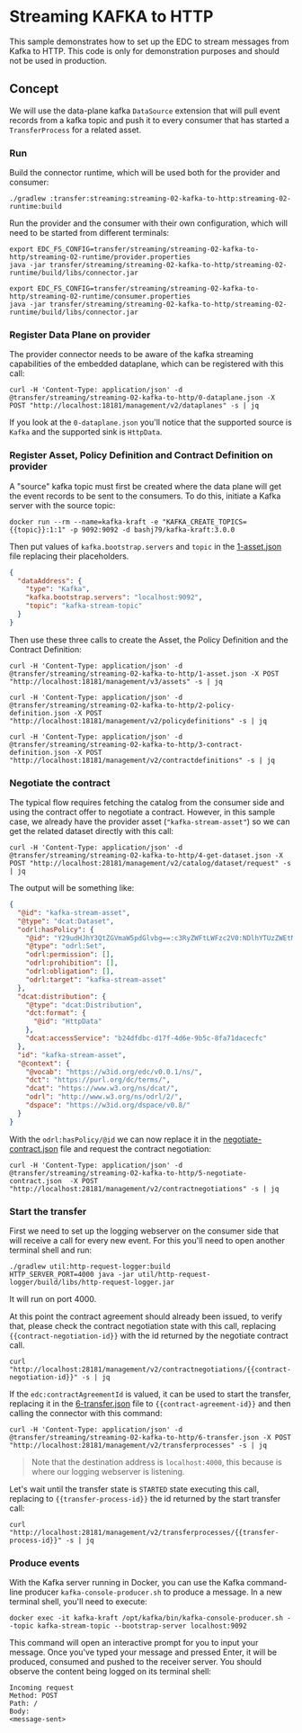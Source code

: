 # Streaming KAFKA to HTTP

This sample demonstrates how to set up the EDC to stream messages from Kafka to HTTP.
This code is only for demonstration purposes and should not be used in production.

## Concept

We will use the data-plane kafka `DataSource` extension that will pull event records from a kafka topic and push it
to every consumer that has started a `TransferProcess` for a related asset.

### Run

Build the connector runtime, which will be used both for the provider and consumer:
```shell
./gradlew :transfer:streaming:streaming-02-kafka-to-http:streaming-02-runtime:build
```

Run the provider and the consumer with their own configuration, which will need to be started from different terminals:

```shell
export EDC_FS_CONFIG=transfer/streaming/streaming-02-kafka-to-http/streaming-02-runtime/provider.properties
java -jar transfer/streaming/streaming-02-kafka-to-http/streaming-02-runtime/build/libs/connector.jar
```

```shell
export EDC_FS_CONFIG=transfer/streaming/streaming-02-kafka-to-http/streaming-02-runtime/consumer.properties
java -jar transfer/streaming/streaming-02-kafka-to-http/streaming-02-runtime/build/libs/connector.jar
```

### Register Data Plane on provider

The provider connector needs to be aware of the kafka streaming capabilities of the embedded dataplane, which can be registered with 
this call:
```shell
curl -H 'Content-Type: application/json' -d @transfer/streaming/streaming-02-kafka-to-http/0-dataplane.json -X POST "http://localhost:18181/management/v2/dataplanes" -s | jq
```

If you look at the `0-dataplane.json` you'll notice that the supported source is `Kafka` and the supported sink is `HttpData`.

### Register Asset, Policy Definition and Contract Definition on provider

A "source" kafka topic must first be created where the data plane will get the event records to be sent to the consumers.
To do this, initiate a Kafka server with the source topic:
```shell
docker run --rm --name=kafka-kraft -e "KAFKA_CREATE_TOPICS={{topic}}:1:1" -p 9092:9092 -d bashj79/kafka-kraft:3.0.0
```

Then put values of `kafka.bootstrap.servers` and `topic` in the [1-asset.json](1-asset.json) file replacing their placeholders.
```json
{
  "dataAddress": {
    "type": "Kafka",
    "kafka.bootstrap.servers": "localhost:9092",
    "topic": "kafka-stream-topic"
  }
}
```

Then use these three calls to create the Asset, the Policy Definition and the Contract Definition:

```shell
curl -H 'Content-Type: application/json' -d @transfer/streaming/streaming-02-kafka-to-http/1-asset.json -X POST "http://localhost:18181/management/v3/assets" -s | jq
```

```shell
curl -H 'Content-Type: application/json' -d @transfer/streaming/streaming-02-kafka-to-http/2-policy-definition.json -X POST "http://localhost:18181/management/v2/policydefinitions" -s | jq
```

```shell
curl -H 'Content-Type: application/json' -d @transfer/streaming/streaming-02-kafka-to-http/3-contract-definition.json -X POST "http://localhost:18181/management/v2/contractdefinitions" -s | jq
```

### Negotiate the contract

The typical flow requires fetching the catalog from the consumer side and using the contract offer to negotiate a contract. 
However, in this sample case, we already have the provider asset (`"kafka-stream-asset"`) so we can get the related dataset 
directly with this call:
```shell
curl -H 'Content-Type: application/json' -d @transfer/streaming/streaming-02-kafka-to-http/4-get-dataset.json -X POST "http://localhost:28181/management/v2/catalog/dataset/request" -s | jq
```

The output will be something like:
```json
{
  "@id": "kafka-stream-asset",
  "@type": "dcat:Dataset",
  "odrl:hasPolicy": {
    "@id": "Y29udHJhY3QtZGVmaW5pdGlvbg==:c3RyZWFtLWFzc2V0:NDlhYTUzZWEtMDUzMS00ZDkyLTg4Y2YtMGRjMTc4MmQ1NjY4",
    "@type": "odrl:Set",
    "odrl:permission": [],
    "odrl:prohibition": [],
    "odrl:obligation": [],
    "odrl:target": "kafka-stream-asset"
  },
  "dcat:distribution": {
    "@type": "dcat:Distribution",
    "dct:format": {
      "@id": "HttpData"
    },
    "dcat:accessService": "b24dfdbc-d17f-4d6e-9b5c-8fa71dacecfc"
  },
  "id": "kafka-stream-asset",
  "@context": {
    "@vocab": "https://w3id.org/edc/v0.0.1/ns/",
    "dct": "https://purl.org/dc/terms/",
    "dcat": "https://www.w3.org/ns/dcat/",
    "odrl": "http://www.w3.org/ns/odrl/2/",
    "dspace": "https://w3id.org/dspace/v0.8/"
  }
}
```

With the `odrl:hasPolicy/@id` we can now replace it in the [negotiate-contract.json](5-negotiate-contract.json) file
and request the contract negotiation:
```shell
curl -H 'Content-Type: application/json' -d @transfer/streaming/streaming-02-kafka-to-http/5-negotiate-contract.json  -X POST "http://localhost:28181/management/v2/contractnegotiations" -s | jq
```

### Start the transfer

First we need to set up the logging webserver on the consumer side that will receive a call for every new event. For this
you'll need to open another terminal shell and run:
```shell
./gradlew util:http-request-logger:build
HTTP_SERVER_PORT=4000 java -jar util/http-request-logger/build/libs/http-request-logger.jar
```
It will run on port 4000.

At this point the contract agreement should already been issued, to verify that, please check the contract negotiation state with
this call, replacing `{{contract-negotiation-id}}` with the id returned by the negotiate contract call.
```shell
curl "http://localhost:28181/management/v2/contractnegotiations/{{contract-negotiation-id}}" -s | jq
```

If the `edc:contractAgreementId` is valued, it can be used to start the transfer, replacing it in the [6-transfer.json](6-transfer.json)
file to `{{contract-agreement-id}}` and then calling the connector with this command:
```shell
curl -H 'Content-Type: application/json' -d @transfer/streaming/streaming-02-kafka-to-http/6-transfer.json -X POST "http://localhost:28181/management/v2/transferprocesses" -s | jq
```
> Note that the destination address is `localhost:4000`, this because is where our logging webserver is listening.

Let's wait until the transfer state is `STARTED` state executing this call, replacing to `{{transfer-process-id}}` the id returned
by the start transfer call:
```shell
curl "http://localhost:28181/management/v2/transferprocesses/{{transfer-process-id}}" -s | jq
```

### Produce events

With the Kafka server running in Docker, you can use the Kafka command-line producer `kafka-console-producer.sh` to produce a message. In a new terminal shell, you'll need to execute:
```shell
docker exec -it kafka-kraft /opt/kafka/bin/kafka-console-producer.sh --topic kafka-stream-topic --bootstrap-server localhost:9092
```
This command will open an interactive prompt for you to input your message. Once you've typed your message and pressed Enter, it will be produced, consumed and pushed to the receiver server. You should observe the content being logged on its terminal shell:

```
Incoming request
Method: POST
Path: /
Body:
<message-sent>
```
